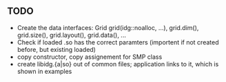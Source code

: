 ## TODO

* Create the data interfaces: Grid grid(idg::noalloc, ...), grid.dim(),
  grid.size(), grid.layout(), grid.data(), ...      
* Check if loaded .so has the correct paramters (importent if not created
  before, but existing loaded)
* copy constructor, copy assignement for SMP class
* create libidg.{a|so} out of common files; application links to it, which
  is shown in examples

